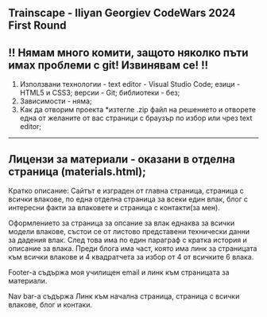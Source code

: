 Trainscape - Iliyan Georgiev
CodeWars 2024 First Round
----------------------------
!! Нямам много комити, защото няколко пъти
имах проблеми с git! Извинявам се! !!
----------------------------
1. Използвани технологии -
   text editor - Visual Studio Code;
   езици - HTML5 и CSS3;
   версии - Git;
   библиотеки - без;
2. Зависимости - няма;
3. Как да отворим проекта
   *изтегле .zip файл на решението и отворете една от желаните от вас страници
   с браузър по избор или чрез text editor;
----------------------------
Лицензи за материали - оказани в отделна страница (materials.html);
----------------------------
Кратко описание:
Сайтът е изграден от главна страница, страница с всички влакове, 
по една отделна страница за всеки един влак, блог с интересни факти 
за влаковете и страница с контакти(за мен).

Оформлението за страница за опсание за влак еднаква за всички модели влакове,
състои се от листово представени технически данни за дадения влак.
След това има по един параграф с кратка история и описание за влака.
Преди блога има част, която има линк за страницата към всички влакове
и 4 квадратчета за избор от 4 от всичките 6 влака.

Footer-а съдържа моя училищен email и линк към страницата за материали.

Nav bar-а съдържа Линк към начална страница, страница с всички влакове,
блог и контаки.
